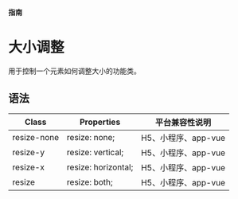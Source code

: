 #### <span class="text-lg text-gray-500 font-normal">指南</span>

<div class="w-screen"></div>

# 大小调整
<a-typography-text>
    用于控制一个元素如何调整大小的功能类。
</a-typography-text>

<CssPrefix />

## 语法
| Class | Properties | 平台兼容性说明
| --- | --- | ---
| <a-link status="success">resize-none</a-link> | <a-link>resize: none;</a-link> | H5、小程序、app-vue
| <a-link status="success">resize-y</a-link> | <a-link>resize: vertical;</a-link> | H5、小程序、app-vue
| <a-link status="success">resize-x</a-link> | <a-link>resize: horizontal;</a-link> | H5、小程序、app-vue
| <a-link status="success">resize</a-link> | <a-link>resize: both;</a-link> | H5、小程序、app-vue
